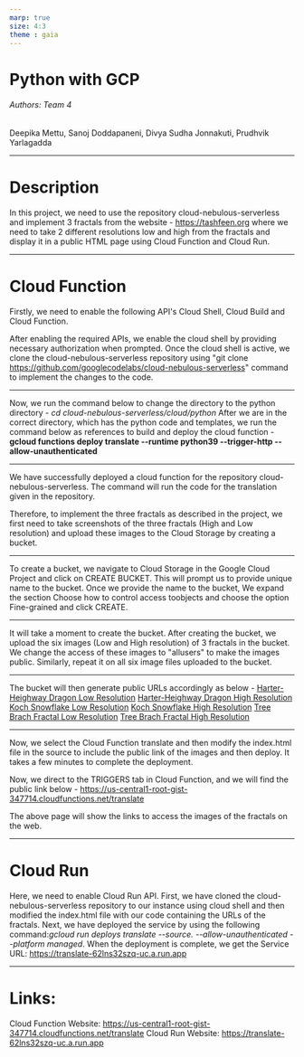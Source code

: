 ```yaml
---
marp: true
size: 4:3
theme : gaia
---
```

# Python with GCP

###### Authors: Team 4
Deepika Mettu, Sanoj Doddapaneni, Divya Sudha Jonnakuti, Prudhvik Yarlagadda

---
# Description

In this project, we need to use the repository cloud-nebulous-serverless and implement 3 fractals from the website - https://tashfeen.org where we need to take 2 different resolutions low and high from the fractals and display it in a public HTML page using Cloud Function and Cloud Run.

---

# Cloud Function 
Firstly, we need to enable the following API's Cloud Shell, Cloud Build and Cloud Function.

After enabling the required APIs, we enable the cloud shell by providing necessary authorization when prompted. Once the cloud shell is active, we clone the cloud-nebulous-serverless repository using "git clone https://github.com/googlecodelabs/cloud-nebulous-serverless" command to implement the changes to the code.

---

Now, we run the command below to change the directory to the python directory -
_cd cloud-nebulous-serverless/cloud/python_
After we are in the correct directory, which has the python code and templates, we run the command below as references to build and deploy the cloud function -
**gcloud functions deploy translate --runtime python39 --trigger-http --allow-unauthenticated**

---

We have successfully deployed a cloud function for the repository cloud-nebulous-serverless. The command will run the code for the translation given in the repository.

Therefore, to implement the three fractals as described in the project, we first need to take screenshots of the three fractals (High and Low resolution) and upload these images to the Cloud Storage by creating a bucket.

---

To create a bucket, we navigate to Cloud Storage in the Google Cloud Project and click on CREATE BUCKET.
This will prompt us to provide unique name to the bucket. Once we provide the name to the bucket, We expand the section Choose how to control access toobjects and choose the option Fine-grained and click CREATE.

---
It will take a moment to create the bucket. After creating the bucket, we upload the six images (Low and High resolution) of 3 fractals in the bucket. We change the access of these images to "allusers" to make the images public. Similarly, repeat it on all six image files uploaded to the bucket.

---

The bucket will then generate public URLs accordingly as below -
[Harter-Heighway Dragon Low Resolution](https://storage.googleapis.com/team-4/FirstImage.png)
[Harter-Heighway Dragon High Resolution](https://storage.googleapis.com/team-4/SecondImage.png)
[Koch Snowflake Low Resolution](https://storage.googleapis.com/team-4/ThirdImage.png)
[Koch Snowflake High Resolution](https://storage.googleapis.com/team-4/FourthImage.png)
[Tree Brach Fractal Low Resolution](https://storage.googleapis.com/team-4/FifthImage.png)
[Tree Brach Fractal High Resolution](https://storage.googleapis.com/team-4/SixthImage.png)

---

Now, we select the Cloud Function translate and then modify the index.html file in the source to include the public link of the images and then deploy. It takes a few minutes to complete the deployment.

Now, we direct to the TRIGGERS tab in Cloud Function, and we will find the public link below -
https://us-central1-root-gist-347714.cloudfunctions.net/translate

The above page will show the links to access the images of the fractals on the web.

---

# Cloud Run 
Here, we need to enable Cloud Run API.
First, we have cloned the cloud-nebulous-serverless repository to our instance using cloud shell and then modified the index.html file with our code containing the URLs of the fractals.
Next, we have deployed the service by using the following command:_gcloud run deploys translate --source. --allow-unauthenticated --platform managed_. When the deployment is complete, we get the Service URL: https://translate-62lns32szq-uc.a.run.app

---

# Links: 
Cloud Function Website: 
https://us-central1-root-gist-347714.cloudfunctions.net/translate
Cloud Run Website: 
https://translate-62lns32szq-uc.a.run.app






 

